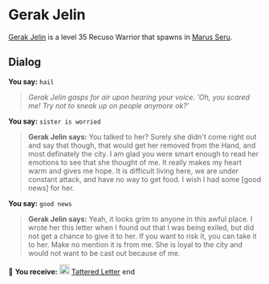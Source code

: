 # Gerak Jelin



[Gerak Jelin](/npc/168013) is a level 35 Recuso Warrior that spawns in [Marus Seru](/zone/168).



## Dialog

**You say:** `hail`



>*Gerak Jelin gasps for air upon hearing your voice. 'Oh, you scared me! Try not to sneak up on people anymore ok?'*

**You say:** `sister is worried`



>**Gerak Jelin says:** You talked to her? Surely she didn't come right out and say that though, that would get her removed from the Hand, and most definately the city. I am glad you were smart enough to read her emotions to see that she thought of me. It really makes my heart warm and gives me hope. It is difficult living here, we are under constant attack, and have no way to get food. I wish I had some [good news] for her.

**You say:** `good news`



>**Gerak Jelin says:** Yeah, it looks grim to anyone in this awful place. I wrote her this letter when I found out that I was being exiled, but did not get a chance to give it to her. If you want to risk it, you can take it to her. Make no mention it is from me. She is loyal to the city and would not want to be cast out because of me.


 &#127873; **You receive:**  <img style="background:url(/static/icons/blank_slot.gif);width:20px;height:20px;" src="/static/icons/item_866.png" alt="" /> <a
                                href="/item/6269" data-url="6269" class="tooltip-link link">Tattered Letter</a>
end
